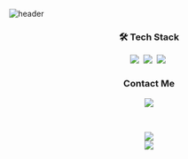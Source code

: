 ![header](https://capsule-render.vercel.app/api?type=soft&color=auto&height=150&section=header&text=정상우&fontSize=70&animation=twinkling)

<h3 align="center">🛠 Tech Stack</h3>

<p align="center">
  <img src="https://img.shields.io/badge/Java-007396?style=flat-square&logo=Java&logoColor=white"/></a>&nbsp 
  <img src="https://img.shields.io/badge/SpringBoot-6DB33F?style=flat-square&logo=Spring&logoColor=white"/></a>&nbsp 
  <img src="https://img.shields.io/badge/Mysql-E6B91E?style=flat-square&logo=MySql&logoColor=white"/></a>&nbsp 
</p>

<h3 align="center"> Contact Me </h3>
<p align="center">
  <a href="mailto:jsw0413@gmail.com"><img src="https://img.shields.io/badge/Gmail-d14836?style=flat-square&logo=Gmail&logoColor=white&link=jsw0413@gmail.com"/></a>
</p>
<br>

<p align="center">
  <img src="https://github-readme-stats.vercel.app/api?username=sangw00&show_icons=true&theme=algolia" />
  <br>
  <a href="https://hits.seeyoufarm.com"><img src="https://hits.seeyoufarm.com/api/count/incr/badge.svg?url=https%3A%2F%2Fgithub.com%2Fsangw00&count_bg=%237075C7&title_bg=%23030B47&icon=github.svg&icon_color=%238CED55&title=hits&edge_flat=false"/></a>
</p>

